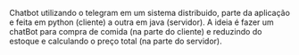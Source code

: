 Chatbot utilizando o telegram em um sistema distribuido, parte da aplicação e feita em python (cliente) a outra em java (servidor). A ideia é fazer um chatBot para compra de comida (na parte do cliente) e reduzindo do estoque e calculando o preço total (na parte do servidor).
